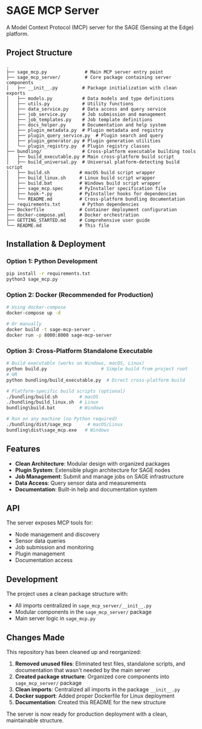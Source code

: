 # SAGE MCP Server

A Model Context Protocol (MCP) server for the SAGE (Sensing at the Edge) platform.

## Project Structure

```
.
├── sage_mcp.py              # Main MCP server entry point
├── sage_mcp_server/         # Core package containing server components
│   ├── __init__.py         # Package initialization with clean exports
│   ├── models.py           # Data models and type definitions
│   ├── utils.py            # Utility functions
│   ├── data_service.py     # Data access and query service
│   ├── job_service.py      # Job submission and management
│   ├── job_templates.py    # Job template definitions
│   ├── docs_helper.py      # Documentation and help system
│   ├── plugin_metadata.py  # Plugin metadata and registry
│   ├── plugin_query_service.py  # Plugin search and query
│   ├── plugin_generator.py # Plugin generation utilities
│   └── plugin_registry.py  # Plugin registry classes
├── bundling/               # Cross-platform executable building tools
│   ├── build_executable.py # Main cross-platform build script
│   ├── build_universal.py  # Universal platform-detecting build script
│   ├── build.sh           # macOS build script wrapper
│   ├── build_linux.sh     # Linux build script wrapper
│   ├── build.bat          # Windows build script wrapper
│   ├── sage_mcp.spec      # PyInstaller specification file
│   ├── hook-*.py          # PyInstaller hooks for dependencies
│   └── README.md          # Cross-platform bundling documentation
├── requirements.txt        # Python dependencies
├── Dockerfile             # Container deployment configuration
├── docker-compose.yml     # Docker orchestration
├── GETTING_STARTED.md     # Comprehensive user guide
└── README.md              # This file
```

## Installation & Deployment

### Option 1: Python Development
```bash
pip install -r requirements.txt
python3 sage_mcp.py
```

### Option 2: Docker (Recommended for Production)
```bash
# Using docker-compose
docker-compose up -d

# Or manually
docker build -t sage-mcp-server .
docker run -p 8000:8000 sage-mcp-server
```

### Option 3: Cross-Platform Standalone Executable
```bash
# Build executable (works on Windows, macOS, Linux)
python build.py                    # Simple build from project root
# OR
python bundling/build_executable.py  # Direct cross-platform build

# Platform-specific build scripts (optional)
./bundling/build.sh        # macOS
./bundling/build_linux.sh  # Linux  
bundling\build.bat         # Windows

# Run on any machine (no Python required)
./bundling/dist/sage_mcp      # macOS/Linux
bundling\dist\sage_mcp.exe   # Windows
```

## Features

- **Clean Architecture**: Modular design with organized packages
- **Plugin System**: Extensible plugin architecture for SAGE nodes
- **Job Management**: Submit and manage jobs on SAGE infrastructure
- **Data Access**: Query sensor data and measurements
- **Documentation**: Built-in help and documentation system

## API

The server exposes MCP tools for:
- Node management and discovery
- Sensor data queries
- Job submission and monitoring
- Plugin management
- Documentation access

## Development

The project uses a clean package structure with:
- All imports centralized in `sage_mcp_server/__init__.py`
- Modular components in the `sage_mcp_server/` package
- Main server logic in `sage_mcp.py`

## Changes Made

This repository has been cleaned up and reorganized:

1. **Removed unused files**: Eliminated test files, standalone scripts, and documentation that wasn't needed by the main server
2. **Created package structure**: Organized core components into `sage_mcp_server/` package
3. **Clean imports**: Centralized all imports in the package `__init__.py`
4. **Docker support**: Added proper Dockerfile for Linux deployment
5. **Documentation**: Created this README for the new structure

The server is now ready for production deployment with a clean, maintainable structure. 